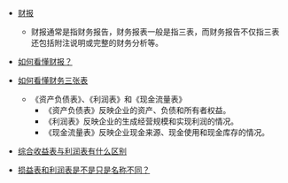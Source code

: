  - [财报](http://baike.baidu.com/link?url=zoOWQmQA5xGmXxTajdo1_6kp9BHygsBw98NZ_UjfdDNVjL6zV043HaAL7OahLdDgjcv3ytF30Bf_NCeojBCmmIrVOwiwRscin4OYkqL37F3)
    - 财报通常是指财务报告，财务报表一般是指三表，而财务报告不仅指三表还包括附注说明或完整的财务分析等。
    
 - [如何看懂财报？](https://www.zhihu.com/question/19645090)   
    
 - [如何看懂财务三张表](http://wenku.baidu.com/link?url=BPmttNQhuVnypmnCrFK-IXmBvWQBTO2Mc-tDVJqsm-OrgDe4Ab_PjNgV9l7Poz18H241qMoGeJ_7SslkQ-_1YeS6yWryFjFYDtauGltnH3S)
    - 《资产负债表》、《利润表》和《现金流量表》
        - 《资产负债表》反映企业的资产、负债和所有者权益。
        - 《利润表》反映企业的生成经营规模和实现利润的情况。
        - 《现金流量表》反映企业现金来源、现金使用和现金库存的情况。
    
 - [综合收益表与利润表有什么区别](https://www.zhihu.com/question/22229391)
 - [损益表和利润表是不是只是名称不同？](https://www.zhihu.com/question/21600490)
 
 